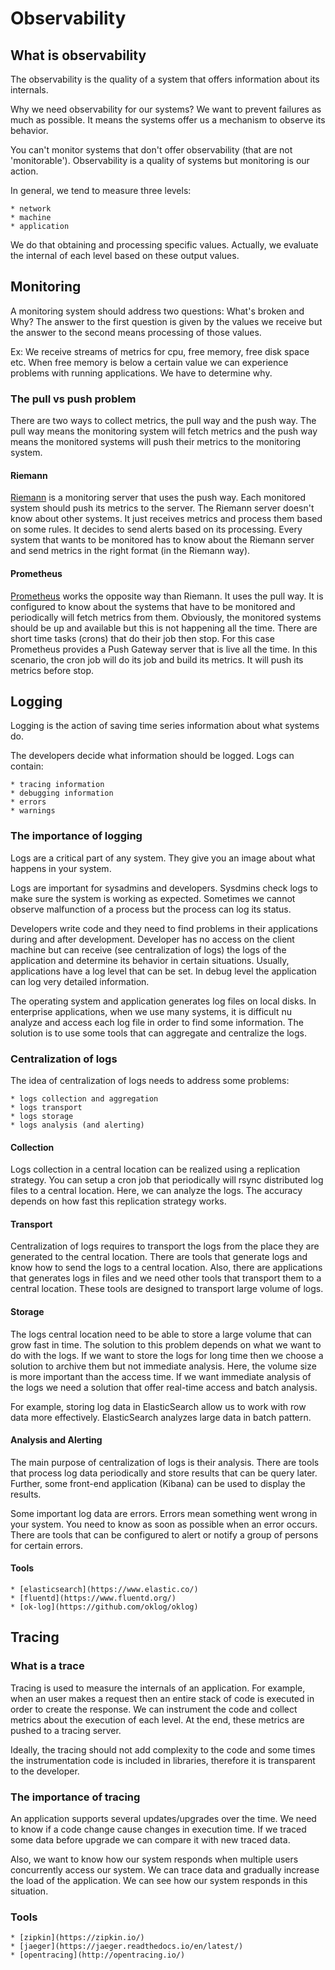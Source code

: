 # Observability

## What is observability

The observability is the quality of a system that offers information about its internals.

Why we need observability for our systems? We want to prevent failures as much as possible. 
It means the systems offer us a mechanism to observe its behavior. 

You can't monitor systems that don't offer observability (that are not 'monitorable'). Observability is a quality of systems but monitoring is our action. 

In general, we tend to measure three levels:

	* network
	* machine
	* application

We do that obtaining and processing specific values. Actually, we evaluate the internal of each level based on these output	values.

	
## Monitoring

A monitoring system should address two questions: What's broken and Why?
The answer to the first question is given by the values we receive but the answer to the second means processing of those values.

Ex: We receive streams of metrics for cpu, free memory, free disk space etc. When free memory is below a certain value we can experience problems with running applications. We have to determine why. 


### The pull vs push problem

There are two ways to collect metrics, the pull way and the push way.
The pull way means the monitoring system will fetch metrics and the push way means the monitored systems will push their metrics to the monitoring system.


#### Riemann

[Riemann](http://riemann.io/concepts.html) is a monitoring server that uses the push way. Each monitored system should push its metrics to the server. 
The Riemann server doesn't know about other systems. It just receives metrics and process them based on some rules. It decides to send alerts based on its processing.
Every system that wants to be monitored has to know about the Riemann server and send metrics in the right format (in the Riemann way).

#### Prometheus

[Prometheus](https://prometheus.io/docs/introduction/overview/) works the opposite way than Riemann. It uses the pull way. It is configured to know about the systems that have to be monitored and periodically will fetch metrics from them.
Obviously, the monitored systems should be up and available but this is not happening all the time. There are short time tasks (crons) that do their job then stop. 
For this case Prometheus provides a Push Gateway server that is live all the time. In this scenario, the cron job will do its job and build its metrics. It will push its metrics before stop.

## Logging

Logging is the action of saving time series information about what systems do.

The developers decide what information should be logged.
Logs can contain:

	* tracing information
	* debugging information
	* errors
	* warnings	

### The importance of logging

Logs are a critical part of any system. They give you an image about what happens in your system. 

Logs are important for sysadmins and developers. 
Sysdmins check logs to make sure the system is working as expected. Sometimes we cannot observe malfunction of a process but the process can log its status.

Developers write code and they need to find problems in their applications during and after development. Developer has no access on the client machine but can receive (see centralization of logs) the logs of the application and determine its behavior in certain situations.
Usually, applications have a log level that can be set. In debug level the application can log very detailed information. 

The operating system and application generates log files on local disks. In enterprise applications, when we use many systems, it is difficult nu analyze and access each log file in order to find some information. 
The solution is to use some tools that can aggregate and centralize the logs.


### Centralization of logs

The idea of centralization of logs needs to address some problems:

	* logs collection and aggregation
	* logs transport
	* logs storage
	* logs analysis (and alerting)

#### Collection	

Logs collection in a central location can be realized using a replication strategy. You can setup a cron job that periodically will rsync distributed log files to a central location. 
Here, we can analyze the logs. The accuracy depends on how fast this replication strategy works.


#### Transport 

Centralization of logs requires to transport the logs from the place they are generated to the central location. There are tools that generate logs and know how to send the logs to a central location.
Also, there are applications that generates logs in files and we need other tools that transport them to a central location. These tools are designed to transport large volume of logs.


#### Storage
	
The logs central location need to be able to store a large volume that can grow fast in time. The solution to this problem depends on what we want to do with the logs. 
If we want to store the logs for long time then we choose a solution to archive them but not immediate analysis. Here, the volume size is more important than the access time.
If we want immediate analysis of the logs we need a solution that offer real-time access and batch analysis. 	

For example, storing log data in ElasticSearch allow us to work with row data more effectively. ElasticSearch analyzes large data in batch pattern.
	
#### Analysis and Alerting

The main purpose of centralization of logs is their analysis. There are tools that process log data periodically and store results that can be query later.
Further, some front-end application (Kibana) can be used to display the results.

Some important log data are errors. Errors mean something went wrong in your system. You need to know as soon as possible when an error occurs.
There are tools that can be configured to alert or notify a group of persons for certain errors.

#### Tools

	* [elasticsearch](https://www.elastic.co/)
	* [fluentd](https://www.fluentd.org/)
	* [ok-log](https://github.com/oklog/oklog)

## Tracing

### What is a trace

Tracing is used to measure the internals of an application. For example, when an user makes a request then an entire stack of code is executed in order to create the response.
We can instrument the code and collect metrics about the execution of each level. At the end, these metrics are pushed to a tracing server.

Ideally, the tracing should not add complexity to the code and some times the instrumentation code is included in libraries, therefore it is transparent to the developer.

### The importance of tracing

An application supports several updates/upgrades over the time. We need to know if a code change cause changes in execution time. If we traced some data before upgrade we can compare it with new traced data.

Also, we want to know how our system responds when multiple users concurrently access our system. We can trace data and gradually increase the load of the application. We can see how our system responds in this situation. 

### Tools

	* [zipkin](https://zipkin.io/)
	* [jaeger](https://jaeger.readthedocs.io/en/latest/)
	* [opentracing](http://opentracing.io/) 


